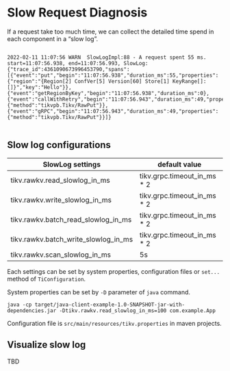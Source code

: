 # Slow Request Diagnosis

If a request take too much time, we can collect the detailed time spend in each component in a “slow log”.

<!-- wrap text in the code block -->
<pre>
<code class="hljs" style="white-space: pre-wrap;">
2022-02-11 11:07:56 WARN  SlowLogImpl:88 - A request spent 55 ms. start=11:07:56.938, end=11:07:56.993, SlowLog:{"trace_id":4361090673996453790,"spans":[{"event":"put","begin":"11:07:56.938","duration_ms":55,"properties":{"region":"{Region[2] ConfVer[5] Version[60] Store[1] KeyRange[]:[]}","key":"Hello"}},{"event":"getRegionByKey","begin":"11:07:56.938","duration_ms":0},{"event":"callWithRetry","begin":"11:07:56.943","duration_ms":49,"properties":{"method":"tikvpb.Tikv/RawPut"}},{"event":"gRPC","begin":"11:07:56.943","duration_ms":49,"properties":{"method":"tikvpb.Tikv/RawPut"}}]}
</code>
</pre>

## Slow log configurations

| SlowLog settings | default value |
| -- | -- |
| tikv.rawkv.read_slowlog_in_ms | tikv.grpc.timeout_in_ms * 2 |
| tikv.rawkv.write_slowlog_in_ms | tikv.grpc.timeout_in_ms * 2 |
| tikv.rawkv.batch_read_slowlog_in_ms | tikv.grpc.timeout_in_ms * 2 |
| tikv.rawkv.batch_write_slowlog_in_ms | tikv.grpc.timeout_in_ms * 2 |
| tikv.rawkv.scan_slowlog_in_ms | 5s |

Each settings can be set by system properties, configuration files or `set...` method of `TiConfiguration`.

System properties can be set by `-D` parameter of `java` command.

```
java -cp target/java-client-example-1.0-SNAPSHOT-jar-with-dependencies.jar -Dtikv.rawkv.read_slowlog_in_ms=100 com.example.App
```

Configuration file is `src/main/resources/tikv.properties` in maven projects.

## Visualize slow log

TBD